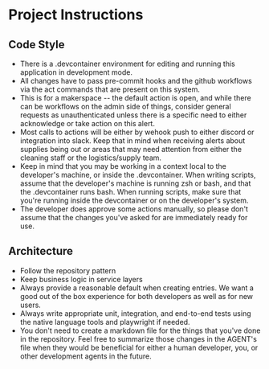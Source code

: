 # Project Instructions

## Code Style

- There is a .devcontainer environment for editing and running this application in development mode.
- All changes have to pass pre-commit hooks and the github workflows via the act commands that are present on this system.
- This is for a makerspace -- the default action is open, and while there can be workflows on the admin side of things, consider general requests as unauthenticated unless there is a specific need to either acknowledge or take action on this alert.
- Most calls to actions will be either by wehook push to either discord or integration into slack. Keep that in mind when receiving alerts about supplies being out or areas that may need attention from either the cleaning staff or the logistics/supply team.
- Keep in mind that you may be working in a context local to the developer's machine, or inside the .devcontainer. When writing scripts, assume that the developer's machine is running zsh or bash, and that the .devcontainer runs bash. When running scripts, make sure that you're running inside the devcontainer or on the developer's system.
- The developer does approve some actions manually, so please don't assume that the changes you've asked for are immediately ready for use.

## Architecture

- Follow the repository pattern
- Keep business logic in service layers
- Always provide a reasonable default when creating entries. We want a good out of the box experience for both developers as well as for new users.
- Always write appropriate unit, integration, and end-to-end tests using the native language tools and playwright if needed.
- You don't need to create a markdown file for the things that you've done in the repository. Feel free to summarize those changes in the AGENT's file when they would be beneficial for either a human developer, you, or other development agents in the future.
